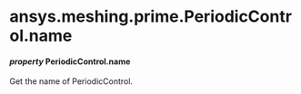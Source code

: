 # ansys.meshing.prime.PeriodicControl.name

<a id="ansys.meshing.prime.PeriodicControl.name"></a>

#### *property* PeriodicControl.name

Get the name of PeriodicControl.

<!-- !! processed by numpydoc !! -->
